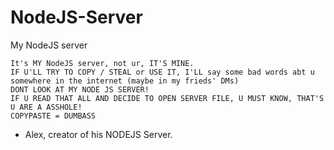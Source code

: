 # NodeJS-Server
My NodeJS server

    It's MY NodeJS server, not ur, IT'S MINE. 
    IF U'LL TRY TO COPY / STEAL or USE IT, I'LL say some bad words abt u somewhere in the internet (maybe in my frieds' DMs)
    DONT LOOK AT MY NODE JS SERVER!
    IF U READ THAT ALL AND DECIDE TO OPEN SERVER FILE, U MUST KNOW, THAT'S U ARE A ASSHOLE!
    COPYPASTE = DUMBASS
    
- Alex, creator of his NODEJS Server.